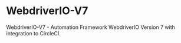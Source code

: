 # WebdriverIO-V7
WebdriverIO-V7 - Automation Framework WebdriverIO Version 7 with integration to CircleCI.
